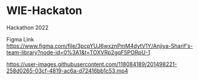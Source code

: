 # WIE-Hackaton
Hackathon 2022

Figma Link
https://www.figma.com/file/3pcpYUJ6wxznPmM4dytV1Y/Anjiya-Sharif's-team-library?node-id=0%3A1&t=TOXVRp2gqF5PORpU-1


https://user-images.githubusercontent.com/118084189/201498221-258d0265-03cf-4819-ac6a-d72416bb1c53.mp4

